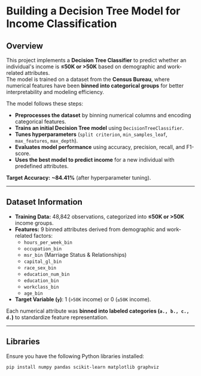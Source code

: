 # Building a Decision Tree Model for Income Classification

## Overview
This project implements a **Decision Tree Classifier** to predict whether an individual's income is **≤50K or >50K** based on demographic and work-related attributes.  
The model is trained on a dataset from the **Census Bureau**, where numerical features have been **binned into categorical groups** for better interpretability and modeling efficiency.

The model follows these steps:
- **Preprocesses the dataset** by binning numerical columns and encoding categorical features.
- **Trains an initial Decision Tree model** using `DecisionTreeClassifier`.
- **Tunes hyperparameters** (`split criterion`, `min_samples_leaf`, `max_features`, `max_depth`).
- **Evaluates model performance** using accuracy, precision, recall, and F1-score.
- **Uses the best model to predict income** for a new individual with predefined attributes.

**Target Accuracy:** **~84.41%** (after hyperparameter tuning).

---

## Dataset Information
- **Training Data:** 48,842 observations, categorized into **≤50K or >50K** income groups.
- **Features:** 9 binned attributes derived from demographic and work-related factors:
  - `hours_per_week_bin`
  - `occupation_bin`
  - `msr_bin` (Marriage Status & Relationships)
  - `capital_gl_bin`
  - `race_sex_bin`
  - `education_num_bin`
  - `education_bin`
  - `workclass_bin`
  - `age_bin`
- **Target Variable (`y`)**: 1 (`>50K` income) or 0 (`≤50K` income).

Each numerical attribute was **binned into labeled categories (`a., b., c., d.`)** to standardize feature representation.

---

## Libraries
Ensure you have the following Python libraries installed:
```bash
pip install numpy pandas scikit-learn matplotlib graphviz
